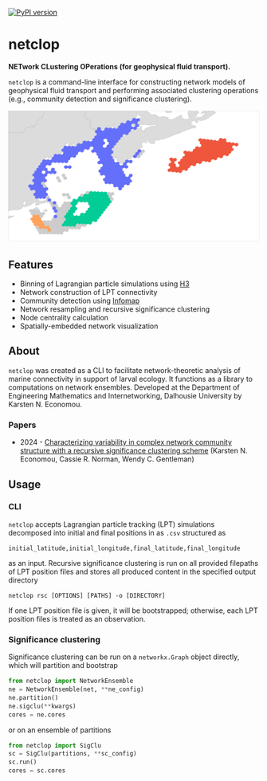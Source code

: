 [![PyPI version](https://badge.fury.io/py/netclop.svg)](https://badge.fury.io/py/netclop)
# netclop
**NETwork CLustering OPerations (for geophysical fluid transport).**

`netclop` is a command-line interface for constructing network models of geophysical fluid transport and performing associated clustering operations (e.g., community detection and significance clustering).

![Robust cores of sea scallop connectivity community structure in the Northwest Atlantic](https://github.com/KarstenEconomou/netclop/raw/main/img/img.png)

## Features
* Binning of Lagrangian particle simulations using [H3](https://github.com/uber/h3)
* Network construction of LPT connectivity
* Community detection using [Infomap](https://github.com/mapequation/infomap)
* Network resampling and recursive significance clustering
* Node centrality calculation
* Spatially-embedded network visualization

## About
`netclop` was created as a CLI to facilitate network-theoretic analysis of marine connectivity in support of larval ecology.
It functions as a library to computations on network ensembles.
Developed at the Department of Engineering Mathematics and Internetworking, Dalhousie University by Karsten N. Economou.

### Papers
* 2024 - [Characterizing variability in complex network community structure with a recursive significance clustering scheme](https://arxiv.org/abs/2409.12852) (Karsten N. Economou, Cassie R. Norman, Wendy C. Gentleman)

## Usage
### CLI
`netclop` accepts Lagrangian particle tracking (LPT) simulations decomposed into initial and final positions in as `.csv` structured as
```
initial_latitude,initial_longitude,final_latitude,final_longitude
```
as an input. Recursive significance clustering is run on all provided filepaths of LPT position files and stores all produced content in the specified output directory
```
netclop rsc [OPTIONS] [PATHS] -o [DIRECTORY]
```
If one LPT position file is given, it will be bootstrapped; otherwise, each LPT position files is treated as an observation.

### Significance clustering
Significance clustering can be run on a `networkx.Graph` object directly, which will partition and bootstrap

```python
from netclop import NetworkEnsemble
ne = NetworkEnsemble(net, **ne_config)
ne.partition()
ne.sigclu(**kwargs)
cores = ne.cores
```
or on an ensemble of partitions
```python
from netclop import SigClu
sc = SigClu(partitions, **sc_config)
sc.run()
cores = sc.cores
```